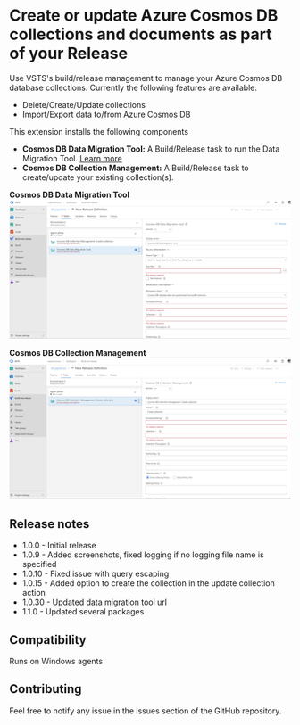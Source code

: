 # Create or update Azure Cosmos DB collections and documents as part of your Release

Use VSTS's build/release management to manage your Azure Cosmos DB database collections. Currently the following features are available:
- Delete/Create/Update collections
- Import/Export data to/from Azure Cosmos DB 

This extension installs the following components
- **Cosmos DB Data Migration Tool:** A Build/Release task to run the Data Migration Tool. [Learn more](https://azure.microsoft.com/en-us/updates/documentdb-data-migration-tool/)
- **Cosmos DB Collection Management:** A Build/Release task to create/update your existing collection(s).

**Cosmos DB Data Migration Tool**
![Data Migration Tool task](img/cosmosdbdatamigrationtool.png)

**Cosmos DB Collection Management**
![Collection Management task](img/cosmosdbcollection.png)

## Release notes
* 1.0.0 - Initial release
* 1.0.9 - Added screenshots, fixed logging if no logging file name is specified
* 1.0.10 - Fixed issue with query escaping
* 1.0.15 - Added option to create the collection in the update collection action
* 1.0.30 - Updated data migration tool url
* 1.1.0 - Updated several packages

## Compatibility

Runs on Windows agents

## Contributing

Feel free to notify any issue in the issues section of the GitHub repository.
